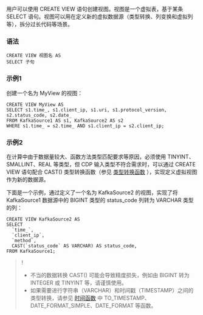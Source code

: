 用户可以使用 CREATE VIEW 语句创建视图。视图是一个虚拟表，基于某条 SELECT 语句。视图可以用在定义新的虚拟数据源（类型转换、列变换和虚拟列等），拆分过长代码等场景。

### 语法
```
CREATE VIEW 视图名 AS
SELECT 子句
```
### 示例1
创建一个名为 MyView 的视图：
```
CREATE VIEW MyView AS
SELECT s1.time_, s1.client_ip, s1.uri, s1.protocol_version, s2.status_code, s2.date_
FROM KafkaSource1 AS s1, KafkaSource2 AS s2
WHERE s1.time_ = s2.time_ AND s1.client_ip = s2.client_ip;
```

### 示例2
在计算中由于数据量较大、函数方法类型匹配要求等原因，必须使用 TINYINT、SMALLINT、REAL 等类型，但 CDP 输入类型不符合需求时，可以通过 CREATE VIEW 语句配合 CAST() 类型转换函数（参见 [类型转换函数](/document/product/849/18079) ），实现定义虚拟视图作为新的数据源。

下面是一个示例，通过定义了一个名为 KafkaSource2 的视图，实现了将 KafkaSource1 数据源中的 BIGINT 类型的 status_code 列转为 VARCHAR 类型的列：
```
CREATE VIEW KafkaSource2 AS 
SELECT 
  `time_`,
  `client_ip`,
  `method`,
  CAST(`status_code` AS VARCHAR) AS status_code,
FROM KafkaSource1;
```
>!
>- 不当的数据转换 CAST() 可能会导致精度损失，例如由 BIGINT 转为 INTEGER 或 TINYINT 等，请谨慎使用。
>- 如果需要进行字符串（VARCHAR）和时间戳（TIMESTAMP）之间的类型转换，请参见 [时间函数](/document/product/849/18075) 中 TO_TIMESTAMP、DATE_FORMAT_SIMPLE、DATE_FORMAT 等函数。
